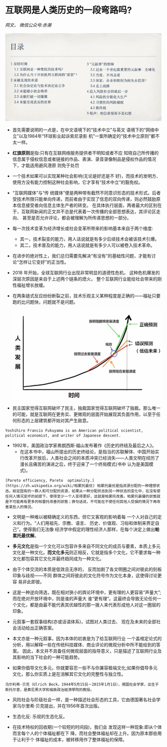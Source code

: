 # 互联网是人类历史的一段弯路吗?

*网文， 微信公众号:赤潮*

![image-20210705114037963](https://raw.githubusercontent.com/askming/picgo/master/image-20210705114037963.png)

- 首先需要说明的一点是，在中文语境下的“技术中立”与英文 语境下的“网络中立”以及1984年“环球影业起诉索尼录影 机”一案所确定的“技术中立原则”都不太一样。

- **红旗原则**是指:只有在互联网络服务提供者不明知或者不应 知晓自己所传播的信息属于侵权信息或者链接的作品、表演、录音录像制品是侵权作品的情况下，才能适用避⻛港原 则免于处罚

- 一个技术如果可以实现某种社会影响(无论是好还是不 好)，而技术的发明方、使用方没有能力控制这种社会影响，它才享有“技术中立”的豁免权。

- “互联网媒体”与“传 统媒体”便是两种带有截然不同意识形态的技术形式。后者受技术所限只能单向传递，而前者由于实现了信息的双向传递，则必然鼓励原本信息接受者向信息主体生产者的转变。 在具体执行层面，两者最大的区别在于，互联网新闻的正文并不总是代表着一次传播的全部思想表达，其评论区走向、 甚至是否允许评论，都会被理解为所传递思想的一部分。

- 每一次技术变革为经济增⻓或社会变革所带来的影响基本来自于两个维度:
  - 其一，技术裂变的能力，用人话说就是有多少后续技术会被该技术引爆。
  - 其二，技术普及的能力，用人话说就是有多少人可以被卷入技术革命。
  
- 在进步的绝对性上，我们总归需要先解决“有没有”的基础性问题，才能有讨论“怎样让它变好”的正当性。  

- 2018 年开始，全球互联网行业出现非常明显的道德性危机， 这种危机爆发的深层次原因是来自于上述两个链条的熄火， 整个互联网行业能给社会带来的刚性福祉增⻓放缓。

- 在两条链式反应纷纷断裂之前，技术乐观主义某种程度是正确的——福祉只要跑的比问题快，问题就不是问题。

  ![image-20210705110058725](https://raw.githubusercontent.com/askming/picgo/master/image-20210705110058725.png)


- ⺠主国家觉得互联网破坏了⺠主，独裁国家觉得互联网破坏了独裁。那么唯一的可能，就是互联网在更务实、更微观的层面开始展现其负面作用，以至于任何形态的上层建筑都开始对其产生敌意。

```{margin} [Francis Fukuyama](https://en.wikipedia.org/wiki/Francis_Fukuyama)
Yoshihiro Francis Fukuyama is an American political scientist, political economist, and writer of Japanese descent.
```
- 1992年，美国政治学家弗朗⻄斯·福山发布著作《历史的终结及最后之人》。
  - 在这本书中，福山所提出的历史终结论，是指当的苏联解体、中国开始实行改革开放后，人类社会之间的本质冲突已经消失——人类文明在经历了漫⻓且痛苦的演进之后，终于迎来了一个终局模式(书中 认为是美国模式)。


```{margin} 帕累托最优解
[Pareto efficiency, Pareto  optimality.](https://zh.wikipedia.org/wiki/帕累托最优) 帕累托最优是指资源分配的一种理想状态。給定固有的一群人和可分配的资源，如果从一种分配状态到另一种状态的变化中，在没有使任何人情况变坏的前提下，使得至少一个人变得更好，这就是帕累托改善。帕累托最優的狀態就是不可能再有更多的帕雷托改善的狀態；换句话说，不可能在不使任何其他人受損的情況下再改善某些人的情況。
```

- 文明是一种难以被精确定义的东⻄，但它又客观的影响着每 一个人对自己的定义和行为。“人们用祖先、宗教、语言、 历史、价值观、习俗和体制来界定自己”。使得我们无法像 经济学中假定的理性经济人那样，在每个决定上做出**帕累托最优解**。

- **多元文化**是指一个文化可以包容许多来自不同文化的成员与要素，本质上多元文化是一种文化。**而文化多元**则正相反，它就是指多个文化，它不要求每一种文化都包容其它文化并最终趋同成为一种文化。
- 由于个体交流的本质是低效且无序的， 反而加剧了各文明圈之间对彼此的刻板印象与歧视——不同 群体之间将彼此的文化符号作为文化本身，这使得讨论更容 易非此即彼。
- 这是一种逆向筛选，既在相对狭小的舆论环境中，更有理的人更容易“声量大”;而在绝对开放环境中，则是谁的声量大 谁“更有理”。这最终会导致无论任何一个文化，都是由最不能代表其优越性的那一拨人来代表形成他人对这一圈层的印象。
- 元叙事一套叙事结构(亦或话语体系)，试图对人类过去、 现在及未来的全部社会活动给出正确答案。
- 本文亦是一种元叙事，因为本体的初衷是为了给互联网行业 一个盖棺定论式的分析，用以解释一些在传统科技媒体、商业评论的微观分析中所不能给到的答案。 因此，本文并不具备任何微观层面的指导意义，只是描述了互联网行业及其影响的当下社会的一种可能趋势。
- 如果你倡导文化多元，你就要容忍一些不与你兼容极端文化;如果你倡导多元文化，那么你实质上是在消解其它文化的完整性与独立性。

```{margin}
乌尔利希·贝克（Ulrich Beck，1944年5月15日－2015年1月1日），德国社会学家，出生于斯托尔普，是慕尼黑大学和倫敦政治經濟學院的教授。
```
- ⻛险社会与阶级社会一样，是一种描述社会形态的工具，它由德国著名社会学家乌尔里希·⻉克提出，并在1956年首次出版。

- 生态化反: 乐视的生态化反。
- 在技术特权的回收期(一个较短的时间段)，我们会 发现这样一种现象:即从个体而言每个人的个体福祉都在下 降，而社会整体福祉却在上升。因为原本那些用于让利于个 体福祉的成本，被转移用作了整体福祉的保障。